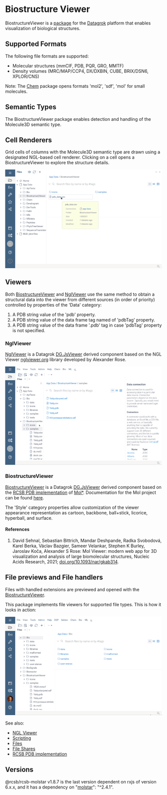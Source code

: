 # Biostructure Viewer

BiostructureViewer is a [package](https://datagrok.ai/help/develop/#packages) for
the [Datagrok](https://datagrok.ai/) platform that enables visualization of biological structures.

## Supported Formats

The following file formats are supported:

- Molecular structures (mmCIF, PDB, PQR, GRO, MMTF)
- Density volumes (MRC/MAP/CCP4, DX/DXBIN, CUBE, BRIX/DSN6, XPLOR/CNS)

Note: The [Chem](../Chem/README.md) package opens formats 'mol2', 'sdf', 'mol' for small molecules.

## Semantic Types

The BiostructureViewer package enables detection and handling of the Molecule3D semantic type.

## Cell Renderers

Grid cells of columns with the Molecule3D semantic type are drawn using a designated NGL-based cell renderer. Clicking
on a cell opens a BiostructureViewer to explore the structure details.

![pdb_data](../../help/uploads/gifs/biostructure-viewer-pdb-data.gif)

## Viewers

Both [BiostructureViewer](#BiostructureViewer) and [NglViewer](#NglViewer) use the same method to obtain
a structural data into the viewer from different sources (in order of priority) controlled by
properties of the 'Data' category:

1. A PDB string value of the 'pdb' property.
2. A PDB string value of the data frame tag named of 'pdbTag' property.
3. A PDB string value of the data frame '.pdb' tag in case 'pdbTag' property is not specified.

### NglViewer

[NglViewer](./src/viewers/ngl-viewer.ts) is a Datagrok [DG.JsViewer](../../js-api/src/viewer.ts) derived
component based on the NGL Viewer [nglviewer.org](https://nglviewer.org/) library developed by Alexander Rose.

![ngl-viewer](../../help/uploads/gifs/ngl-viewer-open-PDB.gif)

### BiostructureViewer

[BiostructureViewer](./src/viewers/molstar-viewer/molstar-viewer.ts) is a Datagrok [DG.JsViewer](../../js-api/src/viewer.ts) derived
component based on the [RCSB PDB implementation](https://github.com/molstar/rcsb-molstar) of
[Mol*](https://github.com/molstar/molstar). Documentation for
the Mol project can be found [here](https://molstar.org/docs/).

The 'Style' category properties allow customization of the viewer appearance representation as cartoon, backbone,
ball+stick, licorice, hyperball, and surface.

#### References

1. David Sehnal, Sebastian Bittrich, Mandar Deshpande, Radka Svobodová, Karel Berka, Václav Bazgier, Sameer Velankar,
   Stephen K Burley, Jaroslav Koča, Alexander S Rose:
   Mol Viewer: modern web app for 3D visualization and analysis of large biomolecular structures,
   Nucleic Acids Research, 2021; [doi.org/10.1093/nar/gkab314](https://doi.org/10.1093/nar/gkab314).

## File previews and File handlers

Files with handled extensions are previewed and opened with the [BiostructureViewer](#BiostructureViewer).

This package implements file viewers for supported file types. This is how it looks in action:

![preview-view](../../help/uploads/gifs/biostructure-viewer-preview-view-PDB-mmcif.gif)

See also:

- [NGL Viewer](https://nglviewer.org/)
- [Scripting](https://datagrok.ai/help/compute/scripting)
- [Files](https://datagrok.ai/help/access/databases/connectors/files)
- [File Shares](https://datagrok.ai/help/access/files/#file-sharing-and-access-control)
- [RCSB PDB implementation](https://github.com/molstar/rcsb-molstar)

## Versions

@rcsb/rcsb-molstar v1.8.7 is the last version dependent on rxjs of version 6.x.x,
and it has a dependency on "[molstar](https://github.com/molstar/molstar)": "^2.4.1".
